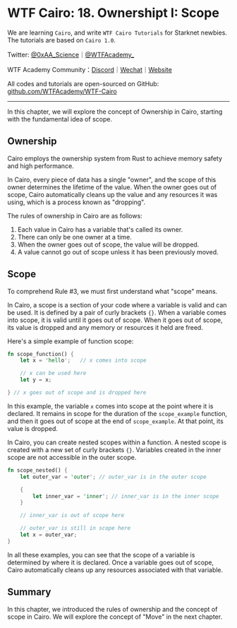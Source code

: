 # WTF Cairo: 18. Ownershipt I: Scope

We are learning `Cairo`, and write `WTF Cairo Tutorials` for Starknet newbies. The tutorials are based on `Cairo 1.0`.

Twitter: [@0xAA_Science](https://twitter.com/0xAA_Science)｜[@WTFAcademy_](https://twitter.com/WTFAcademy_)

WTF Academy Community：[Discord](https://discord.wtf.academy)｜[Wechat](https://docs.google.com/forms/d/e/1FAIpQLSe4KGT8Sh6sJ7hedQRuIYirOoZK_85mizdw7vA1-YjodgJ-A/viewform?usp=sf_link)｜[Website](https://wtf.academy)

All codes and tutorials are open-sourced on GitHub: [github.com/WTFAcademy/WTF-Cairo](https://github.com/WTFAcademy/WTF-Cairo)

---

In this chapter, we will explore the concept of Ownership in Cairo, starting with the fundamental idea of scope.

## Ownership

Cairo employs the ownership system from Rust to achieve memory safety and high performance. 

In Cairo, every piece of data has a single "owner", and the scope of this owner determines the lifetime of the value. When the owner goes out of scope, Cairo automatically cleans up the value and any resources it was using, which is a process known as "dropping".

The rules of ownership in Cairo are as follows:

1. Each value in Cairo has a variable that's called its owner.
2. There can only be one owner at a time.
3. When the owner goes out of scope, the value will be dropped.
4. A value cannot go out of scope unless it has been previously moved.

## Scope

To comprehend Rule #3, we must first understand what "scope" means. 

In Cairo, a scope is a section of your code where a variable is valid and can be used. It is defined by a pair of curly brackets `{}`. When a variable comes into scope, it is valid until it goes out of scope. When it goes out of scope, its value is dropped and any memory or resources it held are freed.

Here's a simple example of function scope:

```rust
fn scope_function() {
    let x = 'hello';   // x comes into scope

    // x can be used here
    let y = x;

} // x goes out of scope and is dropped here
```

In this example, the variable `x` comes into scope at the point where it is declared. It remains in scope for the duration of the `scope_example` function, and then it goes out of scope at the end of `scope_example`. At that point, its value is dropped.

In Cairo, you can create nested scopes within a function. A nested scope is created with a new set of curly brackets `{}`. Variables created in the inner scope are not accessible in the outer scope. 

```rust
fn scope_nested() {
    let outer_var = 'outer'; // outer_var is in the outer scope

    {
        let inner_var = 'inner'; // inner_var is in the inner scope
    }

    // inner_var is out of scope here

    // outer_var is still in scope here
    let x = outer_var;
}
```

In all these examples, you can see that the scope of a variable is determined by where it is declared. Once a variable goes out of scope, Cairo automatically cleans up any resources associated with that variable.


## Summary

In this chapter, we introduced the rules of ownership and the concept of scope in Cairo. We will explore the concept of "Move" in the next chapter.
